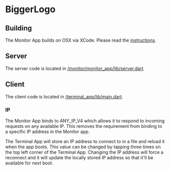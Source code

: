 # BiggerLogo
## Building
The Monitor App builds on OSX via XCode. Please read the [instructions](https://github.com/2d-inc/BiggerLogo/wiki/Building).

## Server
The server code is located in [/monitor/monitor_app/lib/server.dart](https://github.com/2d-inc/BiggerLogo/blob/master/monitor/monitor_app/lib/server.dart).

## Client
The client code is located in [/terminal_app/lib/main.dart](https://github.com/2d-inc/BiggerLogo/blob/master/terminal_app/lib/main.dart).

### IP
The Monitor App binds to ANY_IP_V4 which allows it to respond to incoming requests on any available IP. This removes the requirement from binding to a specific IP address in the Monitor app.

The Terminal App will store an IP address to connect to in a file and reload it when the app boots. This value can be changed by tapping three times on the top left corner of the Terminal App. Changing the IP address will force a reconnect and it will update the locally stored IP address so that it'll be available for next boot.
